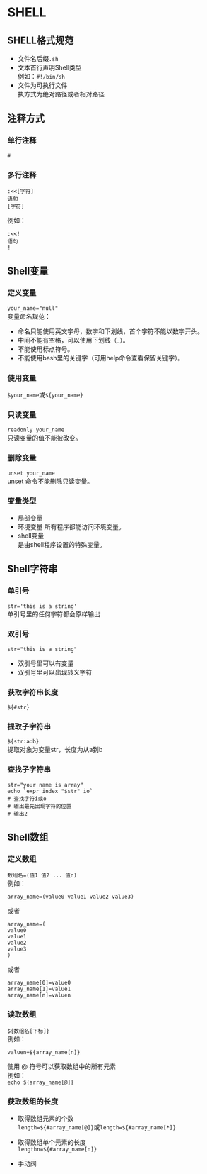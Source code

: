 # SHELL
## SHELL格式规范
- 文件名后缀`.sh`  
- 文本首行声明Shell类型  
	例如：`#!/bin/sh`  
- 文件为可执行文件  
	执方式为绝对路径或者相对路径  

## 注释方式
### 单行注释
`#`  
### 多行注释
```
:<<[字符]
语句
[字符]
```
例如：  
```
:<<!
语句
!
```

## Shell变量
### 定义变量
`your_name="null"`  
变量命名规范：  
- 命名只能使用英文字母，数字和下划线，首个字符不能以数字开头。
- 中间不能有空格，可以使用下划线（_）。
- 不能使用标点符号。
- 不能使用bash里的关键字（可用help命令查看保留关键字）。
### 使用变量
`$your_name`或`${your_name}`  
### 只读变量
`readonly your_name`  
只读变量的值不能被改变。  
### 删除变量
`unset your_name`  
unset 命令不能删除只读变量。  
### 变量类型
- 局部变量
- 环境变量
	所有程序都能访问环境变量。  
- shell变量  
	是由shell程序设置的特殊变量。  

## Shell字符串
### 单引号
`str='this is a string'`  
单引号里的任何字符都会原样输出  
### 双引号
`str="this is a string"`
- 双引号里可以有变量  
- 双引号里可以出现转义字符  
### 获取字符串长度
`${#str}`  
### 提取子字符串
`${str:a:b}`  
提取对象为变量str，长度为从a到b  
### 查找子字符串
```
str="your name is array"
echo `expr index "$str" io`
# 查找字符i或o
# 输出最先出现字符的位置
# 输出2
```
## Shell数组
### 定义数组
`数组名=(值1 值2 ... 值n)`  
例如：  
```
array_name=(value0 value1 value2 value3)
```
或者
```
array_name=(
value0
value1
value2
value3
)
```
或者
```
array_name[0]=value0
array_name[1]=value1
array_name[n]=valuen
```
### 读取数组
`${数组名[下标]}`  
例如：  
```
valuen=${array_name[n]}
```
使用 @ 符号可以获取数组中的所有元素  
例如：  
`echo ${array_name[@]}`
### 获取数组的长度
- 取得数组元素的个数  
	`length=${#array_name[@]}`或`length=${#array_name[*]}`  
- 取得数组单个元素的长度  
	`lengthn=${#array_name[n]}`  

- 手动阀
